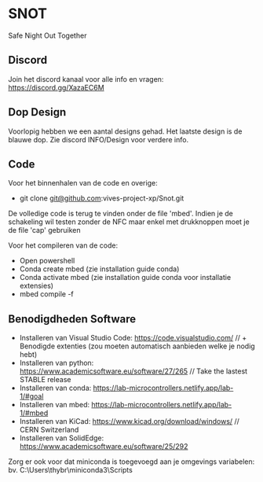 # SNOT

Safe Night Out Together

## Discord

Join het discord kanaal voor alle info en vragen: <https://discord.gg/XazaEC6M>

## Dop Design

Voorlopig hebben we een aantal designs gehad. Het laatste design is de blauwe dop.
Zie discord INFO/Design voor verdere info.

## Code

Voor het binnenhalen van de code en overige:
- git clone git@github.com:vives-project-xp/Snot.git

De volledige code is terug te vinden onder de file 'mbed'.
Indien je de schakeling wil testen zonder de NFC maar enkel met drukknoppen moet je de file 'cap' gebruiken

Voor het compileren van de code:
- Open powershell
- Conda create mbed (zie installation guide conda)
- Conda activate mbed (zie installation guide conda voor installatie extensies)
- mbed compile -f

## Benodigdheden Software

- Installeren van Visual Studio Code: <https://code.visualstudio.com/> // + Benodigde extenties (zou moeten automatisch aanbieden welke je nodig hebt)
- Installeren van python: <https://www.academicsoftware.eu/software/27/265> // Take the lastest STABLE release
- Installeren van conda: <https://lab-microcontrollers.netlify.app/lab-1/#goal>
- Installeren van mbed: <https://lab-microcontrollers.netlify.app/lab-1/#mbed>
- Installeren van KiCad: <https://www.kicad.org/download/windows/> // CERN Switzerland
- Installeren van SolidEdge: <https://www.academicsoftware.eu/software/25/292>

Zorg er ook voor dat miniconda is toegevoegd aan je omgevings variabelen: bv. C:\Users\thybr\miniconda3\Scripts

